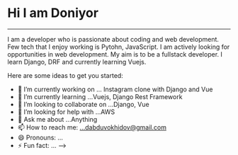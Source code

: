 # Hi I am Doniyor

___

I am a developer who is passionate about coding and web development. Few tech that I enjoy working is Pytohn, JavaScript. I am actively looking for opportunities
in web development. My aim is to be a fullstack developer. I learn Django, DRF and currently learning Vuejs.


Here are some ideas to get you started:

- 🔭 I’m currently working on ... Instagram clone with Django and Vue
- 🌱 I’m currently learning ...Vuejs, Django Rest Framework
- 👯 I’m looking to collaborate on ...Django, Vue
- 🤔 I’m looking for help with ...AWS
- 💬 Ask me about ...Anything
- 📫 How to reach me: ...dabduvokhidov@gmail.com
- 😄 Pronouns: ...
- ⚡ Fun fact: ...
-->
